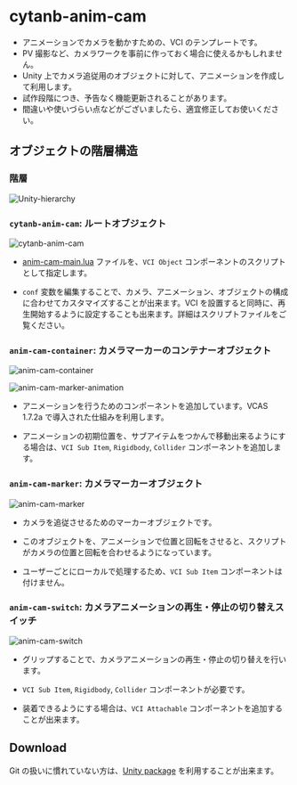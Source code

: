 # cytanb-anim-cam

- アニメーションでカメラを動かすための、VCI のテンプレートです。
- PV 撮影など、カメラワークを事前に作っておく場合に使えるかもしれません。
- Unity 上でカメラ追従用のオブジェクトに対して、アニメーションを作成して利用します。
- 試作段階につき、予告なく機能更新されることがあります。
- 間違いや使いづらい点などがございましたら、適宜修正してお使いください。

## オブジェクトの階層構造

### 階層
![Unity-hierarchy](docs/unity-hierarchy.png)

### `cytanb-anim-cam`: ルートオブジェクト
![cytanb-anim-cam](docs/unity-inspector-cytanb-anim-cam.png)

- [anim-cam-main.lua](scripts/anim-cam-main.lua) ファイルを、`VCI Object` コンポーネントのスクリプトとして指定します。

- `conf` 変数を編集することで、カメラ、アニメーション、オブジェクトの構成に合わせてカスタマイズすることが出来ます。VCI を設置すると同時に、再生開始するように設定することも出来ます。詳細はスクリプトファイルをご覧ください。

### `anim-cam-container`: カメラマーカーのコンテナーオブジェクト
![anim-cam-container](docs/unity-inspector-anim-cam-container.png)

![anim-cam-marker-animation](docs/unity-anim-cam-marker-animation.png)

- アニメーションを行うためのコンポーネントを追加しています。VCAS 1.7.2a で導入された仕組みを利用します。

- アニメーションの初期位置を、サブアイテムをつかんで移動出来るようにする場合は、`VCI Sub Item`, `Rigidbody`, `Collider` コンポーネントを追加します。

### `anim-cam-marker`: カメラマーカーオブジェクト
![anim-cam-marker](docs/unity-inspector-anim-cam-marker.png)

- カメラを追従させるためのマーカーオブジェクトです。

- このオブジェクトを、アニメーションで位置と回転をさせると、スクリプトがカメラの位置と回転を合わせるようになっています。

- ユーザーごとにローカルで処理するため、`VCI Sub Item` コンポーネントは付けません。

### `anim-cam-switch`: カメラアニメーションの再生・停止の切り替えスイッチ
![anim-cam-switch](docs/unity-inspector-anim-cam-switch.png)

- グリップすることで、カメラアニメーションの再生・停止の切り替えを行います。

- `VCI Sub Item`, `Rigidbody`, `Collider` コンポーネントが必要です。

- 装着できるようにする場合は、`VCI Attachable` コンポーネントを追加することが出来ます。

## Download

Git の扱いに慣れていない方は、[Unity package](https://www.dropbox.com/s/1u2mh7feav0zxl6/cytanb-anim-cam-latest.unitypackage?dl=0) を利用することが出来ます。
